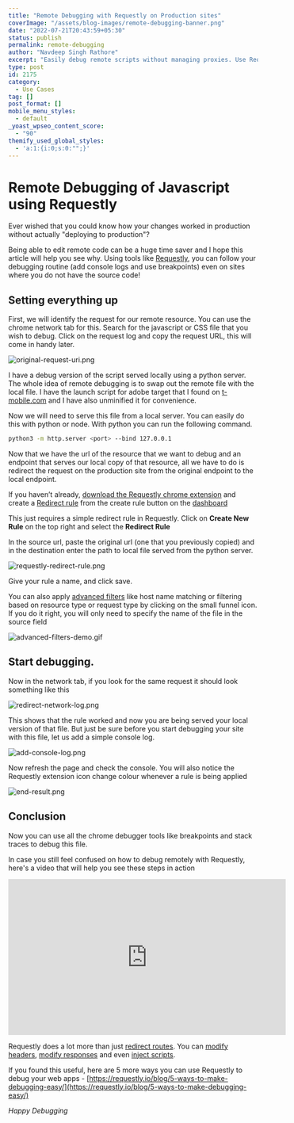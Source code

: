 ```yaml
---
title: "Remote Debugging with Requestly on Production sites"
coverImage: "/assets/blog-images/remote-debugging-banner.png"
date: "2022-07-21T20:43:59+05:30"
status: publish
permalink: remote-debugging
author: "Navdeep Singh Rathore"
excerpt: "Easily debug remote scripts without managing proxies. Use Requestly redirect Rule to swap out remote files with a locally served dev version."
type: post
id: 2175
category:
  - Use Cases
tag: []
post_format: []
mobile_menu_styles:
  - default
_yoast_wpseo_content_score:
  - "90"
themify_used_global_styles:
  - 'a:1:{i:0;s:0:"";}'
---
```

# Remote Debugging of Javascript using Requestly
Ever wished that you could know how your changes worked in production without actually "deploying to production"?

Being able to edit remote code can be a huge time saver and I hope this article will help you see why. Using tools like [Requestly](https://requestly.io), you can follow your debugging routine (add console logs and use breakpoints) even on sites where you do not have the source code!

## Setting everything up

First, we will identify the request for our remote resource. You can use the chrome network tab for this. Search for the javascript or CSS file that you wish to debug. Click on the request log and copy the request URL, this will come in handy later.

![original-request-uri.png](https://dhuecxx44iqxd.cloudfront.net/blog/original-uri.png)

I have a debug version of the script served locally using a python server. The whole idea of remote debugging is to swap out the remote file with the local file. I have the launch script for adobe target that I found on [t-mobile.com](http://t-mobile.com) and I have also unminified it for convenience.

Now we will need to serve this file from a local server. You can easily do this with python or node. With python you can run the following command.

```bash
python3 -m http.server <port> --bind 127.0.0.1
```

Now that we have the url of the resource that we want to debug and an endpoint that serves our local copy of that resource, all we have to do is redirect the request on the production site from the original endpoint to the local endpoint.

If you haven’t already, [download the Requestly chrome extension](https://chrome.google.com/webstore/detail/requestly-modify-headers/mdnleldcmiljblolnjhpnblkcekpdkpa) and create a [Redirect rule](https://requestly.io/feature/redirect-url/) from the create rule button on the [dashboard](https://app.requestly.io)

This just requires a simple redirect rule in Requestly. Click on **Create New Rule** on the top right and select the **Redirect Rule** 

In the source url, paste the original url (one that you previously copied) and in the destination enter the path to local file served from the python server. 

![requestly-redirect-rule.png](https://dhuecxx44iqxd.cloudfront.net/blog/redirect-rule.png)

Give your rule a name, and click save. 

You can also apply [advanced filters](https://docs.requestly.io/getting-started/features/source-filters) like host name matching or filtering based on resource type or request type by clicking on the small funnel icon. If you do it right, you will only need to specify the name of the file in the source field

![advanced-filters-demo.gif](https://dhuecxx44iqxd.cloudfront.net/blog/filters-demo.gif)

## Start debugging.

Now in the network tab, if you look for the same request it should look something like this

![redirect-network-log.png](https://dhuecxx44iqxd.cloudfront.net/blog/redirect-network-log.png)

This shows that the rule worked and now you are being served your local version of that file. But just be sure before you start debugging your site with this file, let us add a simple console log. 

![add-console-log.png](https://dhuecxx44iqxd.cloudfront.net/blog/add-console-log.png)

Now refresh the page and check the console. You will also notice the Requestly extension icon change colour whenever a rule is being applied

![end-result.png](https://dhuecxx44iqxd.cloudfront.net/blog/end-result.png)

## Conclusion

Now you can use all the chrome debugger tools like breakpoints and stack traces to debug this file. 

In case you still feel confused on how to debug remotely with Requestly, here's a video that will help you see these steps in action

<div style="text-align: center">
  <iframe width="560" height="315" src="https://www.youtube.com/embed/dTg0GNe8-aY" title="YouTube video player" frameborder="0" allow="accelerometer; autoplay; clipboard-write; encrypted-media; gyroscope; picture-in-picture" allowfullscreen></iframe>
</div>

Requestly does a lot more than just [redirect routes](https://requestly.io/feature/redirect-url/). You can [modify headers](https://requestly.io/feature/modify-request-response-headers/), [modify responses](https://requestly.io/feature/modify-response/) and even [inject scripts](https://requestly.io/feature/insert-custom-scripts/).

If you found this useful, here are 5 more ways you can use Requestly to debug your web apps - [https://requestly.io/blog/5-ways-to-make-debugging-easy/](https://requestly.io/blog/5-ways-to-make-debugging-easy/)

*Happy Debugging*